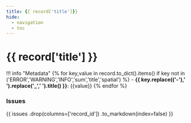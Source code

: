 ```yaml
---
title: {{ record['title']}}
hide:
  - navigation
  - toc
---
```


# {{ record['title'] }}

<div id='map'></div>

!!! info "Metadata"
    {% for key,value in record.to_dict().items() if key not in ('ERROR','WARNING','INFO','sum','title','spatial') %}
    - **{{ key.replace(('-'),' ').replace('_',' ').title() }}**: {{value}} {% endfor %}

### Issues

{{
    issues
    .drop(columns=['record_id'])
    .to_markdown(index=false)
}}

<script>
   document.addEventListener("DOMContentLoaded", function() {
    var map = L.map('map').setView([51.505, -125.09], 5);
    L.tileLayer('https://tile.openstreetmap.org/{z}/{x}/{y}.png', {
        maxZoom: 19,
        attribution: '&copy; <a href="http://www.openstreetmap.org/copyright">OpenStreetMap</a>'
    }).addTo(map);
    var geojsonFeature = {
        "type": "Feature",
        "properties": {
            "name" : "{{ record['title'] }}"
        },
        "geometry": {{ record['spatial']}}
    }
    L.geoJSON(geojsonFeature).addTo(map);
   })
</script>